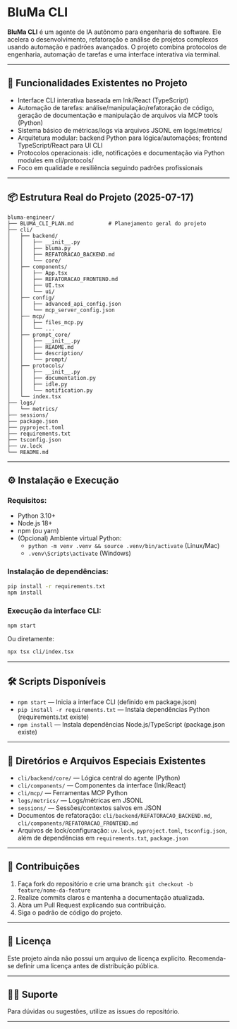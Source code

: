 
# BluMa CLI

**BluMa CLI** é um agente de IA autônomo para engenharia de software. Ele acelera o desenvolvimento, refatoração e análise de projetos complexos usando automação e padrões avançados. O projeto combina protocolos de engenharia, automação de tarefas e uma interface interativa via terminal.

---

## 🚀 Funcionalidades Existentes no Projeto

* Interface CLI interativa baseada em Ink/React (TypeScript)
* Automação de tarefas: análise/manipulação/refatoração de código, geração de documentação e manipulação de arquivos via MCP tools (Python)
* Sistema básico de métricas/logs via arquivos JSONL em logs/metrics/
* Arquitetura modular: backend Python para lógica/automações; frontend TypeScript/React para UI CLI
* Protocolos operacionais: idle, notificações e documentação via Python modules em cli/protocols/
* Foco em qualidade e resiliência seguindo padrões profissionais

---

## 📦 Estrutura Real do Projeto (2025-07-17)
```
bluma-engineer/
├── BLUMA_CLI_PLAN.md           # Planejamento geral do projeto
├── cli/
│   ├── backend/
│   │   ├── __init__.py         
│   │   ├── bluma.py            
│   │   ├── REFATORACAO_BACKEND.md 
│   │   └── core/
│   ├── components/
│   │   ├── App.tsx             
│   │   ├── REFATORACAO_FRONTEND.md 
│   │   ├── UI.tsx              
│   │   └── ui/
│   ├── config/
│   │   ├── advanced_api_config.json 
│   │   └── mcp_server_config.json 
│   ├── mcp/
│   │   ├── files_mcp.py        
│   │   └── ...                 
│   ├── prompt_core/
│   │   ├── __init__.py         
│   │   ├── README.md           
│   │   ├── description/
│   │   └── prompt/
│   ├── protocols/
│   │   ├── __init__.py         
│   │   ├── documentation.py    
│   │   ├── idle.py             
│   │   └── notification.py     
│   └── index.tsx               
├── logs/
│   └── metrics/                
├── sessions/                   
├── package.json                
├── pyproject.toml              
├── requirements.txt            
├── tsconfig.json               
├── uv.lock                     
└── README.md                   
```

---

## ⚙️ Instalação e Execução

### Requisitos:
* Python 3.10+
* Node.js 18+
* npm (ou yarn)
* (Opcional) Ambiente virtual Python:
  - `python -m venv .venv && source .venv/bin/activate` (Linux/Mac)
  - `.venv\Scripts\activate` (Windows)

### Instalação de dependências:
```bash
pip install -r requirements.txt
npm install
```
### Execução da interface CLI:
```bash
npm start
```
Ou diretamente:
```bash
npx tsx cli/index.tsx
```

---

## 🛠️ Scripts Disponíveis

* `npm start` — Inicia a interface CLI (definido em package.json)
* `pip install -r requirements.txt` — Instala dependências Python (requirements.txt existe)
* `npm install` — Instala dependências Node.js/TypeScript (package.json existe)

---

## 📁 Diretórios e Arquivos Especiais Existentes

* `cli/backend/core/` — Lógica central do agente (Python)
* `cli/components/` — Componentes da interface (Ink/React)
* `cli/mcp/` — Ferramentas MCP Python
* `logs/metrics/` — Logs/métricas em JSONL
* `sessions/` — Sessões/contextos salvos em JSON
* Documentos de refatoração: `cli/backend/REFATORACAO_BACKEND.md`, `cli/components/REFATORACAO_FRONTEND.md`
* Arquivos de lock/configuração: `uv.lock`, `pyproject.toml`, `tsconfig.json`, além de dependências em `requirements.txt`, `package.json`

---

## 🤝 Contribuições

1. Faça fork do repositório e crie uma branch:
   `git checkout -b feature/nome-da-feature`
2. Realize commits claros e mantenha a documentação atualizada.
3. Abra um Pull Request explicando sua contribuição.
4. Siga o padrão de código do projeto.
   
---

## 📄 Licença

Este projeto ainda não possui um arquivo de licença explícito. Recomenda-se definir uma licença antes de distribuição pública.

---

## 👨‍💻 Suporte

Para dúvidas ou sugestões, utilize as issues do repositório.

---
